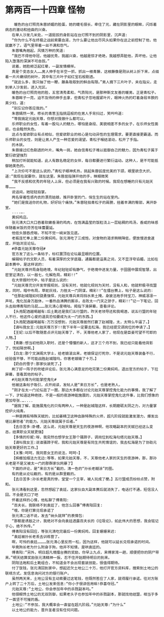 # 第两百一十四章 怪物
        暖色的台灯照亮朱蓉娇媚的脸蛋，她的睫毛很长，牵住了光，藏在阴影里的眼眸，闪烁着病态的激动和扭曲的兴奋。
       在单人沙发几米处，一道挺拔的身影站在台灯照不到的阴影里，沉声道:
       “你为什么不在终极之战前索要血液，为什么要让他出尽风头如果你在这之前控制了他，他就赢不了。语气里带着一丝不满和怨气。
       朱蓉嘴角翘起，风情万种的笑道:
       “我巴不得他夺冠，他越优秀，我越兴奋，他越是惊才绝艳，我越想弄脏他，弄坏他，让他陷入堕落的深渊不可自拔。”
       说着，她脸颊泛起红晕，一副发情模样。
       真是个变态女人……男人伸手在半空一抓，抓出一根青藤，这根藤像是刚从树上折下来，点缀着一片片嫩绿的树叶，其中有三片叶子如红宝石般剔透。
       “就这么多，我只抽了他一鞭，藤条吸取到的鲜血有限。”男人摘下三片叶子，夹在指尖，走到单人沙发前，进入光区。
       暖色的台灯照亮他的脸，五官清秀柔和，气质阳光，是那种斯文友善的暖男。正是青松子。
       朱蓉眸子一亮，迫不及待的伸手去拿，但青松子忽地握紧叶片，眼神火热的盯着身段丰腴的美少妇，道:
       “别忘记你答应我的。”
       朱蓉嫣然一笑，修长的青葱玉指挑逗般的在男人手背扫过，笑吟吟道:
       “等我搞定元始天尊，你想对我做什么都可以。
       乐师职业的女性，有着一股勾人的魅力，哪怕是身段、美貌相差不多的女子，在乐师女性面前，也会黯然失色。
       这点与爱欲职业有点相似，但爱欲职业的核心是勾动异性的生理需求，要更直接更霸道。而乐师职业的女性，则是让男人产生一种恋爱的渴望。青松子喉结滚动，松开了手指。
       的木妖。
       朱蓉接过红色剔透的叶片，嘴角一挑，她自信青松子难以抵御自己的魅力，因为青松子属于繁衍欲望强烈
       稍加打听就能知道，此人有数名稳定的女伴，每日都要进行繁衍运动。这种人，是不可能抵御她美色的。
       “上次伱可不是这么说的，”青松子眼神炙热，挑起朱蓉弧度优美的下颌，眼里欲念大炽，道:“我现在就要你，就在这里。朱蓉屈指弹开他的手，眯眼微笑
       “我不反感和优秀的年轻人上床，但必须是在我有兴致的时候。我现在想睡的只有元始天尊………
       说话间，她轻轻拍掌。
       两名穿着性感内衣的漂亮姑娘，推开卧室的门，俏生生的站在室内。
       “她们是我送你的礼物，好好玩个痛快。”朱蓉轻拍青松子的肩膀，扭着丰满的臀部，离开卧室。
       ....….
       黄焖鸡店。
       张元清大口大口吞着软嫩香滑的鸡肉，在饱满晶莹的饭粒浇上一层粘稠的鸡汤，香咸的味感伴随着米饭的芬芳在味蕾蔓延。
       他低头狼吞虎咽，不知不觉一碗米饭见底。
       老板连忙奉上第二份黄焖鸡，张元清吃了三成饱，对食物的渴求稍稍降低，便放慢进食速度，开始浏览论坛。
       #恭喜元始天尊夺冠#
       官方发了这么一条帖子，标红置顶在论坛最显眼的位置。
       编辑帖子的文职人员，有着深厚的文学底蕴，通篇都是溢美之词，又不显浮夸谄媚，比如在副本赛中，是这样说的:
       “元始天尊开局身陷绝境，年纪轻轻却有静气，于绝境中进发力量，于囹圉中展现智慧，出密室证清白，以一敌七，化解危局，精彩!!”
       在大举报时代中，帖子是这么说的:
       “元始天尊充分开发举报规则，没有天时，他就化规则为天时，没有人和，他就积极寻找盟友，同时，暗中布局，草蛇灰线，力挫太一门阴谋，精彩!!”在擂台赛上，帖子是这么说的:
       “任那赵城隍如何骁勇强悍，元始天尊兵来将挡水来土掩，身披法袍手持宝刀，神威凛凛一声吼，鬼化加身万敌休，一番热血沸腾的厮杀，击败太一门天之骄子，精彩!!”记一下笔记，回头去拍傅青阳的马屁………张元清心里嘀咕。拇指下滑屏幕，查看评论。
       【头孢配酒越喝越有:后土靴还是我们五行盟的，昨天老领导还和我喝酒，说五行盟的年轻人不行，他这件心爱的道具恐怕要成为太一门的东西。】
       【头孢配酒越喝越有:万万没想到，元始天尊居然打赢了赵城隍，太，太特么牛逼了。】
       【请叫我女王:元始天尊万岁!!我下半年一定要去松海，我已经提交调岗位的申请了。】
       【王妃:以后不敢随意点评元始天尊了，不，天尊他老人家了，他现在是臣妾可望不可即的人物。】
       【青藤:想当初他刚入职时，还是个懵懂的新人，这才三个月不到，我已经只能看他背影了，恍如隔世啊。】
       【白龙:那个文渊阁大学士，给老娘滚出来，老娘保证打死你，不是说元始天尊装备不行，经验值不够，不可能战胜赵城隍吗，你害老娘输了十万。】
       【奶白的雪子:那家伙装死了。】
       刷了好一阵子的吹嘘评论后，张元清心满意足的吃完第二份黄焖鸡，退出官方的帖子，下拉屏幕，查看其他的帖子。
       #元始天尊为何能掌控鬼化#
       他被这条帖子吸引，点开阅读，发帖人是“来日方长”，也是老熟人。
       “刚才在太一门论坛逛了一圈，那边大多都在讨论元始天尊掌控鬼化能力的事情，我了解了一下，才知道这种绝技，不是一般的夜游神能施展的，元始天尊掌控鬼化这件事，比我们想象的更加夸张.…....
       “据我了解，能施展鬼化的只有两种人，一种是赵城隍这样，长期磨砺太阴之力，对力量掌控炉火纯青。
       一种是拥有特殊天赋的，比如姜精卫这种血脉特殊的火师，超凡阶段就能激发潜力，爆发出堪比暴怒者’的能力。元始天尊就属于后者。”
       【去日苦多:卧槽，这么说，元始天尊是天生的夜游神啊，他攻略副本的天赋已经这么变态，结果职业天赋更强】
       【多情的珍妮:呀，我突然也想学女王那个骚蹄子，调岗位到松海勾搭元始天尊。】
       【请叫我女王:说谁骚蹄子呢，我和元始天尊是有同生共死情谊的，我去松海是为了协助元始天尊更好的工作。】
       【关雅:呵呵，我同意女王的说法，呵呵~】
       【槟榔加烟法力无边:等等，如果元始天尊，不，天尊他老人家的天生的夜游神，那，那孙长老是不是又被太一门的那群家伙网暴了】
       下面的评论，是“来日方长”截的，清一色的“孙长老糊涂”的图。
       有的是从论坛截的，有的是从群里截的。
       【去日苦多:孙长老是真的惨，堂堂一个主宰，被人玩成了梗。】五行盟成员纷纷点赞，附和。
       张元清看到这里，忽然想起了袁廷，这家伙自大副本赛后就消失了，电话打不通，短信没人回。不会是灭口了吧
       怀着这样的心情，他私聊了傅青阳:
       “百夫长，我联络不到袁廷了，他怎么回事”傅青阳回复:
       “哦，你是打算兑现承诺了
       张元清二话不说，发去“纳头就拜”的表情包:
       “那都是诱敌之计，我绝对不会向袁廷透露百夫长的《垃圾论》，如此伟大的思想，我会铭记于心，绝不外传。”
       傅青阳没有回应，等张元清吃完最后一份黄焖鸡，回复姗姗来迟:
       “袁廷被孙长老丢去训练营了。
       啊，可怜的袁廷…………张元清心里反而一松，因为这样，他就可以延长兑现承诺的时间。
       毕竟狗长老为什么附身于狗，他并不知情，是哄袁廷的。
       傅青阳:“另外，明日超凡境擂台赛的奖励，你早上九点，来傅家湾一趟，顺便把你的阴尸带来。”明天结算奖励张元清精神一振，忍不住开始期待明日的到来。
       阴阳法袍和后土靴组合，不知道会不会出现套装技能，很值得期待。
       付了饭钱，张元清回到家中，想起还欠土地公二十万，他打开官方资料库，搜索到土地公的联络方式，发信息询问对方的银行账户。
       虽然两天来，土地公没有主动索要过这笔钱，但既然答应了人家，就得履行承诺。往对方账户上转了二十万后，土地公发来信息:“你小子很讲信用嘛!恭喜夺冠。”
       元始天尊:“土地公，你会参加年中的杀戮副本吗。”
       他很眼馋土地公的无双防御，如果老头子也参加年中的杀戮副本，那就找他结盟，相当于多了一面坚不可摧的盾。
       土地公:“不参加，我大概率会一直留在超凡阶段。”元始天尊:“为什么”
       以土地公的能力，晋升圣者没有任何问题。